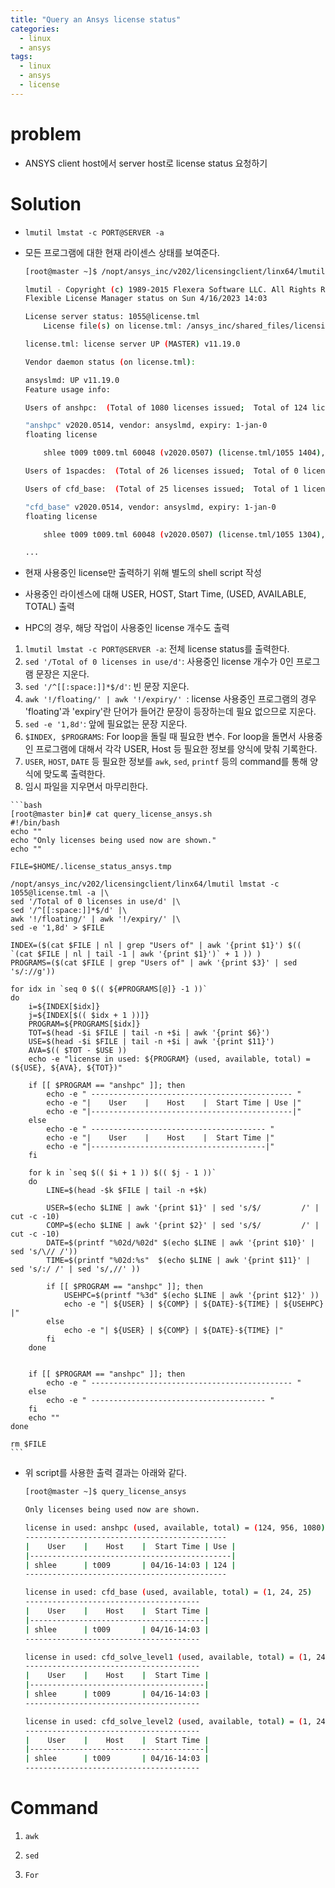 ```yaml
---
title: "Query an Ansys license status"
categories:
  - linux
  - ansys
tags:
  - linux
  - ansys
  - license
---
```


# problem
  - ANSYS client host에서 server host로 license status 요청하기

# Solution
  - `lmutil lmstat -c PORT@SERVER -a`
  - 모든 프로그램에 대한 현재 라이센스 상태를 보여준다.  
  
  
	```bash
	[root@master ~]$ /nopt/ansys_inc/v202/licensingclient/linx64/lmutil lmstat -c 1055@license.tml -a

	lmutil - Copyright (c) 1989-2015 Flexera Software LLC. All Rights Reserved.
	Flexible License Manager status on Sun 4/16/2023 14:03

	License server status: 1055@license.tml
		License file(s) on license.tml: /ansys_inc/shared_files/licensing/license_files/ansyslmd.lic:

	license.tml: license server UP (MASTER) v11.19.0

	Vendor daemon status (on license.tml):

	ansyslmd: UP v11.19.0
	Feature usage info:

	Users of anshpc:  (Total of 1080 licenses issued;  Total of 124 licenses in use)

	"anshpc" v2020.0514, vendor: ansyslmd, expiry: 1-jan-0
	floating license

		shlee t009 t009.tml 60048 (v2020.0507) (license.tml/1055 1404), start Sun 4/16 14:02, 124 licenses

	Users of 1spacdes:  (Total of 26 licenses issued;  Total of 0 licenses in use)

	Users of cfd_base:  (Total of 25 licenses issued;  Total of 1 license in use)

	"cfd_base" v2020.0514, vendor: ansyslmd, expiry: 1-jan-0
	floating license

		shlee t009 t009.tml 60048 (v2020.0507) (license.tml/1055 1304), start Sun 4/16 14:02

	...
	```
  - 현재 사용중인 license만 출력하기 위해 별도의 shell script 작성
  - 사용중인 라이센스에 대해 USER, HOST, Start Time, (USED, AVAILABLE, TOTAL) 출력
  - HPC의 경우, 해당 작업이 사용중인 license 개수도 출력
  1. `lmutil lmstat -c PORT@SERVER -a`: 전체 license status를 출력한다.
  2. `sed '/Total of 0 licenses in use/d'`: 사용중인 license 개수가 0인 프로그램 문장은 지운다.
  3. `sed '/^[[:space:]]*$/d'`: 빈 문장 지운다.
  4. `awk '!/floating/' | awk '!/expiry/' `: license 사용중인 프로그램의 경우 'floating'과 'expiry'란 단어가 들어간 문장이 등장하는데 필요 없으므로 지운다.
  5. `sed -e '1,8d'`: 앞에 필요없는 문장 지운다.
  6. `$INDEX, $PROGRAMS`: For loop을 돌릴 때 필요한 변수. For loop을 돌면서 사용중인 프로그램에 대해서 각각 USER, Host 등 필요한 정보를 양식에 맞춰 기록한다.
  7. `USER`, `HOST`, `DATE` 등 필요한 정보를 `awk`, `sed`, `printf` 등의 command를 통해 양식에 맞도록 출력한다.
  8. 임시 파일을 지우면서 마무리한다.
   
	```bash
	[root@master bin]# cat query_license_ansys.sh 
	#!/bin/bash
	echo ""
	echo "Only licenses being used now are shown."
	echo ""

	FILE=$HOME/.license_status_ansys.tmp

	/nopt/ansys_inc/v202/licensingclient/linx64/lmutil lmstat -c 1055@license.tml -a |\
	sed '/Total of 0 licenses in use/d' |\
	sed '/^[[:space:]]*$/d' |\
	awk '!/floating/' | awk '!/expiry/' |\
	sed -e '1,8d' > $FILE

	INDEX=($(cat $FILE | nl | grep "Users of" | awk '{print $1}') $(( `(cat $FILE | nl | tail -1 | awk '{print $1}')` + 1 )) )
	PROGRAMS=($(cat $FILE | grep "Users of" | awk '{print $3}' | sed 's/://g'))

	for idx in `seq 0 $(( ${#PROGRAMS[@]} -1 ))`
	do
		i=${INDEX[$idx]}
		j=${INDEX[$(( $idx + 1 ))]}
		PROGRAM=${PROGRAMS[$idx]}
		TOT=$(head -$i $FILE | tail -n +$i | awk '{print $6}')
		USE=$(head -$i $FILE | tail -n +$i | awk '{print $11}')
		AVA=$(( $TOT - $USE ))
		echo -e "license in used: ${PROGRAM} (used, available, total) = (${USE}, ${AVA}, ${TOT})"

		if [[ $PROGRAM == "anshpc" ]]; then
			echo -e " --------------------------------------------- "
			echo -e "|    User    |    Host    |  Start Time | Use |"	
			echo -e "|---------------------------------------------|"
		else
			echo -e " --------------------------------------- "
			echo -e "|    User    |    Host    |  Start Time |"	
			echo -e "|---------------------------------------|"
		fi

		for k in `seq $(( $i + 1 )) $(( $j - 1 ))`
		do
			LINE=$(head -$k $FILE | tail -n +$k)
			
			USER=$(echo $LINE | awk '{print $1}' | sed 's/$/         /' | cut -c -10)
			COMP=$(echo $LINE | awk '{print $2}' | sed 's/$/         /' | cut -c -10)
			DATE=$(printf "%02d/%02d" $(echo $LINE | awk '{print $10}' | sed 's/\// /'))
			TIME=$(printf "%02d:%s"  $(echo $LINE | awk '{print $11}' | sed 's/:/ /' | sed 's/,//' ))
			
			if [[ $PROGRAM == "anshpc" ]]; then
				USEHPC=$(printf "%3d" $(echo $LINE | awk '{print $12}' ))
				echo -e "| ${USER} | ${COMP} | ${DATE}-${TIME} | ${USEHPC} |"
			else
				echo -e "| ${USER} | ${COMP} | ${DATE}-${TIME} |"
			fi
		done

		
		if [[ $PROGRAM == "anshpc" ]]; then
			echo -e " --------------------------------------------- "
		else
			echo -e " --------------------------------------- "
		fi
		echo ""
	done

	rm $FILE
	```

  - 위 script를 사용한 출력 결과는 아래와 같다.

	```bash
	[root@master ~]$ query_license_ansys 

	Only licenses being used now are shown.

	license in used: anshpc (used, available, total) = (124, 956, 1080)
	--------------------------------------------- 
	|    User    |    Host    |  Start Time | Use |
	|---------------------------------------------|
	| shlee      | t009       | 04/16-14:03 | 124 |
	--------------------------------------------- 

	license in used: cfd_base (used, available, total) = (1, 24, 25)
	--------------------------------------- 
	|    User    |    Host    |  Start Time |
	|---------------------------------------|
	| shlee      | t009       | 04/16-14:03 |
	--------------------------------------- 

	license in used: cfd_solve_level1 (used, available, total) = (1, 24, 25)
	--------------------------------------- 
	|    User    |    Host    |  Start Time |
	|---------------------------------------|
	| shlee      | t009       | 04/16-14:03 |
	--------------------------------------- 

	license in used: cfd_solve_level2 (used, available, total) = (1, 24, 25)
	--------------------------------------- 
	|    User    |    Host    |  Start Time |
	|---------------------------------------|
	| shlee      | t009       | 04/16-14:03 |
	--------------------------------------- 

	```

# Command

1. `awk`

2. `sed`

3. `For`